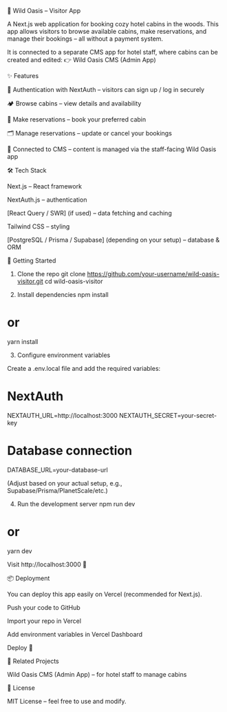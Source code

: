 🌲 Wild Oasis – Visitor App

A Next.js web application for booking cozy hotel cabins in the woods. This app
allows visitors to browse available cabins, make reservations, and manage their
bookings – all without a payment system.

It is connected to a separate CMS app for hotel staff, where cabins can be
created and edited: 👉 Wild Oasis CMS (Admin App)

✨ Features

🔑 Authentication with NextAuth – visitors can sign up / log in securely

🏕 Browse cabins – view details and availability

📅 Make reservations – book your preferred cabin

🗂 Manage reservations – update or cancel your bookings

🔗 Connected to CMS – content is managed via the staff-facing Wild Oasis app

🛠️ Tech Stack

Next.js – React framework

NextAuth.js – authentication

[React Query / SWR] (if used) – data fetching and caching

Tailwind CSS – styling

[PostgreSQL / Prisma / Supabase] (depending on your setup) – database & ORM

🚀 Getting Started

1. Clone the repo git clone
   https://github.com/your-username/wild-oasis-visitor.git cd wild-oasis-visitor

2. Install dependencies npm install

# or

yarn install

3. Configure environment variables

Create a .env.local file and add the required variables:

# NextAuth

NEXTAUTH_URL=http://localhost:3000 NEXTAUTH_SECRET=your-secret-key

# Database connection

DATABASE_URL=your-database-url

(Adjust based on your actual setup, e.g., Supabase/Prisma/PlanetScale/etc.)

4. Run the development server npm run dev

# or

yarn dev

Visit http://localhost:3000 🎉

📦 Deployment

You can deploy this app easily on Vercel (recommended for Next.js).

Push your code to GitHub

Import your repo in Vercel

Add environment variables in Vercel Dashboard

Deploy 🚀

🔗 Related Projects

Wild Oasis CMS (Admin App) – for hotel staff to manage cabins

📜 License

MIT License – feel free to use and modify.
